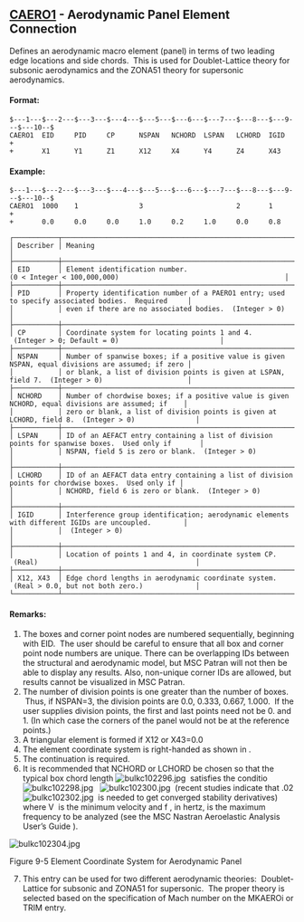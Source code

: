 ## [CAERO1](https://help.hexagonmi.com/bundle/MSC_Nastran_2022.4/page/Nastran_Combined_Book/qrg/bulkc1/TOC.CAERO1.xhtml) - Aerodynamic Panel Element Connection

Defines an aerodynamic macro element (panel) in terms of two leading edge locations and side chords.  This is used for Doublet-Lattice theory for subsonic aerodynamics and the ZONA51 theory for supersonic aerodynamics.

#### Format:

```nastran
$---1---$---2---$---3---$---4---$---5---$---6---$---7---$---8---$---9---$---10--$
CAERO1  EID     PID     CP      NSPAN   NCHORD  LSPAN   LCHORD  IGID    +       
+       X1      Y1      Z1      X12     X4      Y4      Z4      X43             
```

#### Example:

```nastran
$---1---$---2---$---3---$---4---$---5---$---6---$---7---$---8---$---9---$---10--$
CAERO1  1000    1               3                       2       1       +       
+       0.0     0.0     0.0     1.0     0.2     1.0     0.0     0.8             
```

```text
┌───────────┬────────────────────────────────────────────────────────────────────────────────────────────────────┐
│ Describer │ Meaning                                                                                            │
├───────────┼────────────────────────────────────────────────────────────────────────────────────────────────────┤
│ EID       │ Element identification number. (0 < Integer < 100,000,000)                                         │
├───────────┼────────────────────────────────────────────────────────────────────────────────────────────────────┤
│ PID       │ Property identification number of a PAERO1 entry; used to specify associated bodies.  Required     │
│           │ even if there are no associated bodies.  (Integer > 0)                                             │
├───────────┼────────────────────────────────────────────────────────────────────────────────────────────────────┤
│ CP        │ Coordinate system for locating points 1 and 4.  (Integer > 0; Default = 0)                         │
├───────────┼────────────────────────────────────────────────────────────────────────────────────────────────────┤
│ NSPAN     │ Number of spanwise boxes; if a positive value is given NSPAN, equal divisions are assumed; if zero │
│           │ or blank, a list of division points is given at LSPAN, field 7.  (Integer > 0)                     │
├───────────┼────────────────────────────────────────────────────────────────────────────────────────────────────┤
│ NCHORD    │ Number of chordwise boxes; if a positive value is given NCHORD, equal divisions are assumed; if    │
│           │ zero or blank, a list of division points is given at LCHORD, field 8.  (Integer > 0)               │
├───────────┼────────────────────────────────────────────────────────────────────────────────────────────────────┤
│ LSPAN     │ ID of an AEFACT entry containing a list of division points for spanwise boxes.  Used only if       │
│           │ NSPAN, field 5 is zero or blank.  (Integer > 0)                                                    │
├───────────┼────────────────────────────────────────────────────────────────────────────────────────────────────┤
│ LCHORD    │ ID of an AEFACT data entry containing a list of division points for chordwise boxes.  Used only if │
│           │ NCHORD, field 6 is zero or blank.  (Integer > 0)                                                   │
├───────────┼────────────────────────────────────────────────────────────────────────────────────────────────────┤
│ IGID      │ Interference group identification; aerodynamic elements with different IGIDs are uncoupled.        │
│           │  (Integer > 0)                                                                                     │
├───────────┼────────────────────────────────────────────────────────────────────────────────────────────────────┤
│           │ Location of points 1 and 4, in coordinate system CP.  (Real)                                       │
├───────────┼────────────────────────────────────────────────────────────────────────────────────────────────────┤
│ X12, X43  │ Edge chord lengths in aerodynamic coordinate system.  (Real > 0.0, but not both zero.)             │
└───────────┴────────────────────────────────────────────────────────────────────────────────────────────────────┘
```

#### Remarks:

1. The boxes and corner point nodes are numbered sequentially, beginning with EID.  The user should be careful to ensure that all box and corner point node numbers are unique. There can be overlapping IDs between the structural and aerodynamic model, but MSC Patran will not then be able to display any results. Also, non-unique corner IDs are allowed, but results cannot be visualized in MSC Patran.
2. The number of division points is one greater than the number of boxes.  Thus, if NSPAN=3, the division points are 0.0, 0.333, 0.667, 1.000.  If the user supplies division points, the first and last points need not be 0. and 1. (In which case the corners of the panel would not be at the reference points.)
3. A triangular element is formed if X12 or X43=0.0
4. The element coordinate system is right-handed as shown in  .
5. The continuation is required.
6. It is recommended that NCHORD or LCHORD be chosen so that the typical box chord length  ![bulkc102296.jpg](https://help-be.hexagonmi.com/bundle/MSC_Nastran_2022.4/page/Nastran_Combined_Book/qrg/bulkc1/../../../assets/bulkc102296.jpg?_LANG=enus)  satisfies the conditio  ![bulkc102298.jpg](https://help-be.hexagonmi.com/bundle/MSC_Nastran_2022.4/page/Nastran_Combined_Book/qrg/bulkc1/../../../assets/bulkc102298.jpg?_LANG=enus)   ![bulkc102300.jpg](https://help-be.hexagonmi.com/bundle/MSC_Nastran_2022.4/page/Nastran_Combined_Book/qrg/bulkc1/../../../assets/bulkc102300.jpg?_LANG=enus)  (recent studies indicate that .02  ![bulkc102302.jpg](https://help-be.hexagonmi.com/bundle/MSC_Nastran_2022.4/page/Nastran_Combined_Book/qrg/bulkc1/../../../assets/bulkc102302.jpg?_LANG=enus)  is needed to get converged stability derivatives) where  V  is the minimum velocity and  f , in hertz, is the maximum frequency to be analyzed (see the  MSC Nastran Aeroelastic Analysis User’s Guide ).

![bulkc102304.jpg](https://help-be.hexagonmi.com/bundle/MSC_Nastran_2022.4/page/Nastran_Combined_Book/qrg/bulkc1/../../../assets/bulkc102304.jpg?_LANG=enus)

Figure 9-5 Element Coordinate System for Aerodynamic Panel

7. This entry can be used for two different aerodynamic theories:  Doublet-Lattice for subsonic and ZONA51 for supersonic.  The proper theory is selected based on the specification of Mach number on the MKAEROi or TRIM entry.
